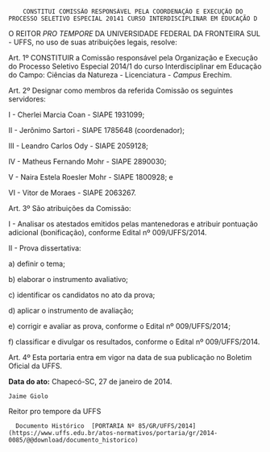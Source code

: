         CONSTITUI COMISSÃO RESPONSÁVEL PELA COORDENAÇÃO E EXECUÇÃO DO PROCESSO SELETIVO ESPECIAL 20141 CURSO INTERDISCIPLINAR EM EDUCAÇÃO D  

O REITOR *PRO TEMPORE* DA UNIVERSIDADE FEDERAL DA FRONTEIRA SUL - UFFS, no uso de suas atribuições legais, resolve:

 Art. 1º CONSTITUIR a Comissão responsável pela Organização e Execução do Processo Seletivo Especial 2014/1 do curso Interdisciplinar em Educação do Campo: Ciências da Natureza - Licenciatura - *Campus* Erechim.

 Art. 2º Designar como membros da referida Comissão os seguintes servidores:

 I - Cherlei Marcia Coan - SIAPE 1931099;

 II - Jerônimo Sartori - SIAPE 1785648 (coordenador);

 III - Leandro Carlos Ody - SIAPE 2059128;

 IV - Matheus Fernando Mohr - SIAPE 2890030;

 V - Naira Estela Roesler Mohr - SIAPE 1800928; e

 VI - Vitor de Moraes - SIAPE 2063267.

 Art. 3º São atribuições da Comissão:

 I - Analisar os atestados emitidos pelas mantenedoras e atribuir pontuação adicional (bonificação), conforme Edital nº 009/UFFS/2014.

 II - Prova dissertativa:

 a) definir o tema;

 b) elaborar o instrumento avaliativo;

 c) identificar os candidatos no ato da prova;

 d) aplicar o instrumento de avaliação;

 e) corrigir e avaliar as prova, conforme o Edital nº 009/UFFS/2014;

 f) classificar e divulgar os resultados, conforme o Edital nº 009/UFFS/2014.

 Art. 4º Esta portaria entra em vigor na data de sua publicação no Boletim Oficial da UFFS.

  

   **Data do ato:** Chapecó-SC, 27 de janeiro de 2014.   
 

    Jaime Giolo    
 Reitor pro tempore da UFFS 

      Documento Histórico  [PORTARIA Nº 85/GR/UFFS/2014](https://www.uffs.edu.br/atos-normativos/portaria/gr/2014-0085/@@download/documento_historico)     
      